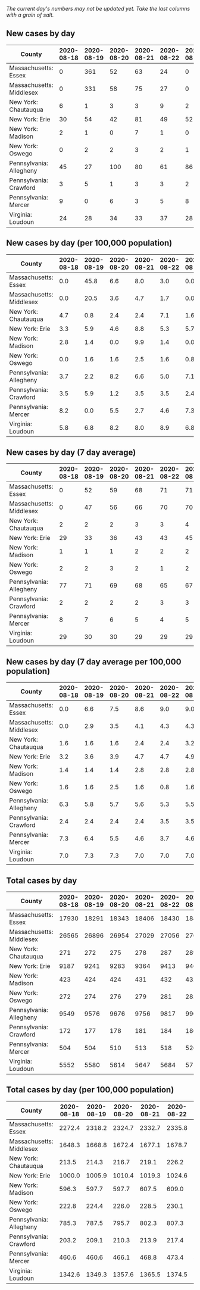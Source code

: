 _The current day's numbers may not be updated yet. Take the last columns with a grain of salt._
## New cases by day

| County | 2020-08-18 | 2020-08-19 | 2020-08-20 | 2020-08-21 | 2020-08-22 | 2020-08-23 | 2020-08-24 |
| --- | --- | --- | --- | --- | --- | --- | --- |
| Massachusetts: Essex | 0 | 361 | 52 | 63 | 24 | 0 |  |
| Massachusetts: Middlesex | 0 | 331 | 58 | 75 | 27 | 0 |  |
| New York: Chautauqua | 6 | 1 | 3 | 3 | 9 | 2 |  |
| New York: Erie | 30 | 54 | 42 | 81 | 49 | 52 |  |
| New York: Madison | 2 | 1 | 0 | 7 | 1 | 0 |  |
| New York: Oswego | 0 | 2 | 2 | 3 | 2 | 1 |  |
| Pennsylvania: Allegheny | 45 | 27 | 100 | 80 | 61 | 86 | 29 |
| Pennsylvania: Crawford | 3 | 5 | 1 | 3 | 3 | 2 | 4 |
| Pennsylvania: Mercer | 9 | 0 | 6 | 3 | 5 | 8 | 6 |
| Virginia: Loudoun | 24 | 28 | 34 | 33 | 37 | 28 | 23 |

## New cases by day (per 100,000 population)

| County | 2020-08-18 | 2020-08-19 | 2020-08-20 | 2020-08-21 | 2020-08-22 | 2020-08-23 | 2020-08-24 |
| --- | --- | --- | --- | --- | --- | --- | --- |
| Massachusetts: Essex | 0.0 | 45.8 | 6.6 | 8.0 | 3.0 | 0.0 |  |
| Massachusetts: Middlesex | 0.0 | 20.5 | 3.6 | 4.7 | 1.7 | 0.0 |  |
| New York: Chautauqua | 4.7 | 0.8 | 2.4 | 2.4 | 7.1 | 1.6 |  |
| New York: Erie | 3.3 | 5.9 | 4.6 | 8.8 | 5.3 | 5.7 |  |
| New York: Madison | 2.8 | 1.4 | 0.0 | 9.9 | 1.4 | 0.0 |  |
| New York: Oswego | 0.0 | 1.6 | 1.6 | 2.5 | 1.6 | 0.8 |  |
| Pennsylvania: Allegheny | 3.7 | 2.2 | 8.2 | 6.6 | 5.0 | 7.1 | 2.4 |
| Pennsylvania: Crawford | 3.5 | 5.9 | 1.2 | 3.5 | 3.5 | 2.4 | 4.7 |
| Pennsylvania: Mercer | 8.2 | 0.0 | 5.5 | 2.7 | 4.6 | 7.3 | 5.5 |
| Virginia: Loudoun | 5.8 | 6.8 | 8.2 | 8.0 | 8.9 | 6.8 | 5.6 |

## New cases by day (7 day average)

| County | 2020-08-18 | 2020-08-19 | 2020-08-20 | 2020-08-21 | 2020-08-22 | 2020-08-23 | 2020-08-24 |
| --- | --- | --- | --- | --- | --- | --- | --- |
| Massachusetts: Essex | 0 | 52 | 59 | 68 | 71 | 71 |  |
| Massachusetts: Middlesex | 0 | 47 | 56 | 66 | 70 | 70 |  |
| New York: Chautauqua | 2 | 2 | 2 | 3 | 3 | 4 |  |
| New York: Erie | 29 | 33 | 36 | 43 | 43 | 45 |  |
| New York: Madison | 1 | 1 | 1 | 2 | 2 | 2 |  |
| New York: Oswego | 2 | 2 | 3 | 2 | 1 | 2 |  |
| Pennsylvania: Allegheny | 77 | 71 | 69 | 68 | 65 | 67 | 61 |
| Pennsylvania: Crawford | 2 | 2 | 2 | 2 | 3 | 3 | 3 |
| Pennsylvania: Mercer | 8 | 7 | 6 | 5 | 4 | 5 | 5 |
| Virginia: Loudoun | 29 | 30 | 30 | 29 | 29 | 29 | 30 |

## New cases by day (7 day average per 100,000 population)

| County | 2020-08-18 | 2020-08-19 | 2020-08-20 | 2020-08-21 | 2020-08-22 | 2020-08-23 | 2020-08-24 |
| --- | --- | --- | --- | --- | --- | --- | --- |
| Massachusetts: Essex | 0.0 | 6.6 | 7.5 | 8.6 | 9.0 | 9.0 |  |
| Massachusetts: Middlesex | 0.0 | 2.9 | 3.5 | 4.1 | 4.3 | 4.3 |  |
| New York: Chautauqua | 1.6 | 1.6 | 1.6 | 2.4 | 2.4 | 3.2 |  |
| New York: Erie | 3.2 | 3.6 | 3.9 | 4.7 | 4.7 | 4.9 |  |
| New York: Madison | 1.4 | 1.4 | 1.4 | 2.8 | 2.8 | 2.8 |  |
| New York: Oswego | 1.6 | 1.6 | 2.5 | 1.6 | 0.8 | 1.6 |  |
| Pennsylvania: Allegheny | 6.3 | 5.8 | 5.7 | 5.6 | 5.3 | 5.5 | 5.0 |
| Pennsylvania: Crawford | 2.4 | 2.4 | 2.4 | 2.4 | 3.5 | 3.5 | 3.5 |
| Pennsylvania: Mercer | 7.3 | 6.4 | 5.5 | 4.6 | 3.7 | 4.6 | 4.6 |
| Virginia: Loudoun | 7.0 | 7.3 | 7.3 | 7.0 | 7.0 | 7.0 | 7.3 |

## Total cases by day

| County | 2020-08-18 | 2020-08-19 | 2020-08-20 | 2020-08-21 | 2020-08-22 | 2020-08-23 | 2020-08-24 |
| --- | --- | --- | --- | --- | --- | --- | --- |
| Massachusetts: Essex | 17930 | 18291 | 18343 | 18406 | 18430 | 18430 |  |
| Massachusetts: Middlesex | 26565 | 26896 | 26954 | 27029 | 27056 | 27056 |  |
| New York: Chautauqua | 271 | 272 | 275 | 278 | 287 | 289 |  |
| New York: Erie | 9187 | 9241 | 9283 | 9364 | 9413 | 9465 |  |
| New York: Madison | 423 | 424 | 424 | 431 | 432 | 432 |  |
| New York: Oswego | 272 | 274 | 276 | 279 | 281 | 282 |  |
| Pennsylvania: Allegheny | 9549 | 9576 | 9676 | 9756 | 9817 | 9903 | 9932 |
| Pennsylvania: Crawford | 172 | 177 | 178 | 181 | 184 | 186 | 190 |
| Pennsylvania: Mercer | 504 | 504 | 510 | 513 | 518 | 526 | 532 |
| Virginia: Loudoun | 5552 | 5580 | 5614 | 5647 | 5684 | 5712 | 5735 |

## Total cases by day (per 100,000 population)

| County | 2020-08-18 | 2020-08-19 | 2020-08-20 | 2020-08-21 | 2020-08-22 | 2020-08-23 | 2020-08-24 |
| --- | --- | --- | --- | --- | --- | --- | --- |
| Massachusetts: Essex | 2272.4 | 2318.2 | 2324.7 | 2332.7 | 2335.8 | 2335.8 |  |
| Massachusetts: Middlesex | 1648.3 | 1668.8 | 1672.4 | 1677.1 | 1678.7 | 1678.7 |  |
| New York: Chautauqua | 213.5 | 214.3 | 216.7 | 219.1 | 226.2 | 227.7 |  |
| New York: Erie | 1000.0 | 1005.9 | 1010.4 | 1019.3 | 1024.6 | 1030.3 |  |
| New York: Madison | 596.3 | 597.7 | 597.7 | 607.5 | 609.0 | 609.0 |  |
| New York: Oswego | 222.8 | 224.4 | 226.0 | 228.5 | 230.1 | 230.9 |  |
| Pennsylvania: Allegheny | 785.3 | 787.5 | 795.7 | 802.3 | 807.3 | 814.4 | 816.7 |
| Pennsylvania: Crawford | 203.2 | 209.1 | 210.3 | 213.9 | 217.4 | 219.8 | 224.5 |
| Pennsylvania: Mercer | 460.6 | 460.6 | 466.1 | 468.8 | 473.4 | 480.7 | 486.2 |
| Virginia: Loudoun | 1342.6 | 1349.3 | 1357.6 | 1365.5 | 1374.5 | 1381.2 | 1386.8 |
